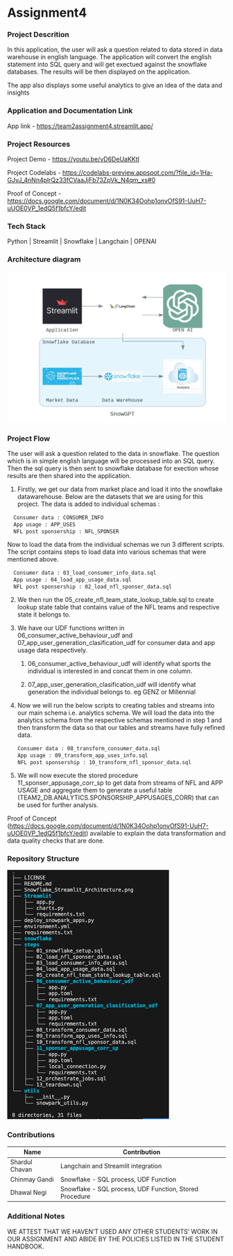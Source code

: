 # Assignment4

### Project Descrition 

In this application, the user will ask a question related to data stored in data warehouse in english language. The application will convert the english statement into SQL query and will get exectued against the snowflake databases. The results will be then displayed on the application.

The app also displays some useful analytics to give an idea of the data and insights

### Application and Documentation Link

App link - https://team2assignment4.streamlit.app/

### Project Resources

Project Demo - https://youtu.be/vD6DeUaKKtI

Project Codelabs - https://codelabs-preview.appspot.com/?file_id=1Ha-GJvJ_4nNn4plrQz33fCVaaJjFb73ZpVk_N4qm_xs#0

Proof of Concept - https://docs.google.com/document/d/1N0K34Oohp1onvOfS91-UuH7-uUOE0VP_1edQ5f1bfcY/edit

### Tech Stack
Python | Streamlit | Snowflake | Langchain | OPENAI

### Architecture diagram ###

![image](Snowflake_Streamlit_Architecture.png)


### Project Flow

The user will ask a question related to the data in snowflake. The question which is in simple english language will be processed into an SQL query. Then the sql query is then sent to snowflake database for exection whose results are then shared into the application. 

1) Firstly, we get our data from market place and load it into the snowflake datawarehouse. Below are the datasets that we are using for this project. The data is added to individual schemas :
``` 
  Consumer data : CONSUMER_INFO
  App usage : APP_USES
  NFL post sponsership : NFL_SPONSER
```
  Now to load the data from the individual schemas we run 3 different scripts. The script contains steps to load data into various schemas that were mentioned above. 
```
  Consumer data : 03_load_consumer_info_data.sql 
  App usage : 04_load_app_usage_data.sql
  NFL post sponsership : 02_load_nfl_sponser_data.sql
```
2) We then run the 05_create_nfl_team_state_lookup_table.sql to create lookup state table that contains value of the NFL teams and respective state it belongs to.

3) We have our UDF functions written in 06_consumer_active_behaviour_udf and 07_app_user_generation_clasification_udf for consumer data and app usage data respectively.

   1) 06_consumer_active_behaviour_udf will identify what sports the individual is interested in and concat them in one column.
   
   2) 07_app_user_generation_clasification_udf will identify what generation the individual belongs to. eg GENZ or Millennial
   
4) Now we will run the below scripts to creating tables and streams into our main schema i.e. analytics schema. We will load the data into the analytics schema from the respective schemas mentioned in step 1 and then transform the data so that our tables and streams have fully refined data.
   ```
   Consumer data : 08_transform_consumer_data.sql
   App usage : 09_transform_app_uses_info.sql
   NFL post sponsership : 10_transform_nfl_sponsor_data.sql
   ```

5) We will now execute the stored procedure 11_sponser_appusage_corr_sp to get data from streams of NFL and APP USAGE and aggregate them to generate a useful table (TEAM2_DB.ANALYTICS.SPONSORSHIP_APPUSAGES_CORR) that can be used for further analysis. 

Proof of Concept (https://docs.google.com/document/d/1N0K34Oohp1onvOfS91-UuH7-uUOE0VP_1edQ5f1bfcY/edit) available to explain the data transformation and data quality checks that are done. 

### Repository Structure

![image](Snowflake_Streamlit_Tree.png)

### Contributions

| Name                            | Contribution                                                                 |  
| ------------------------------- | -----------------------------------------------------------------------------|
| Shardul Chavan                  | Langchain and Streamlit integration                                          | 
| Chinmay Gandi                   | Snowflake - SQL process, UDF Function                                        | 
| Dhawal Negi                     | Snowflake - SQL process, UDF Function, Stored Procedure                      |                                                  

### Additional Notes
WE ATTEST THAT WE HAVEN’T USED ANY OTHER STUDENTS’ WORK IN OUR ASSIGNMENT AND ABIDE BY THE POLICIES LISTED IN THE STUDENT HANDBOOK. 

